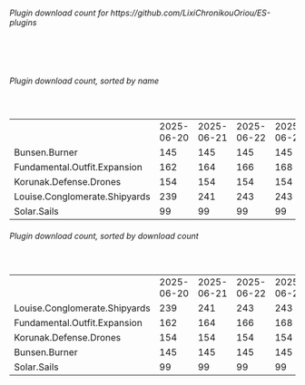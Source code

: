 <h6>Plugin download count for https://github.com/LixiChronikouOriou/ES-plugins</h6><br>
<br>
<h6>Plugin download count, sorted by name</h6><sub><sup><br>
<table>
	<tr>
		<td></td>
		<td>2025-06-20</td>
		<td>2025-06-21</td>
		<td>2025-06-22</td>
		<td>2025-06-23</td>
		<td>2025-06-24</td>
		<td>2025-06-25</td>
		<td>2025-06-26</td>
		<td>today +</td>
	</tr>
	<tr>
		<td>Bunsen.Burner</td>
		<td>145</td>
		<td>145</td>
		<td>145</td>
		<td>145</td>
		<td>147</td>
		<td>149</td>
		<td>149</td>
		<td></td>
	</tr>
	<tr>
		<td>Fundamental.Outfit.Expansion</td>
		<td>162</td>
		<td>164</td>
		<td>166</td>
		<td>168</td>
		<td>170</td>
		<td>172</td>
		<td>172</td>
		<td></td>
	</tr>
	<tr>
		<td>Korunak.Defense.Drones</td>
		<td>154</td>
		<td>154</td>
		<td>154</td>
		<td>154</td>
		<td>154</td>
		<td>156</td>
		<td>156</td>
		<td></td>
	</tr>
	<tr>
		<td>Louise.Conglomerate.Shipyards</td>
		<td>239</td>
		<td>241</td>
		<td>243</td>
		<td>243</td>
		<td>243</td>
		<td>247</td>
		<td>247</td>
		<td></td>
	</tr>
	<tr>
		<td>Solar.Sails</td>
		<td>99</td>
		<td>99</td>
		<td>99</td>
		<td>99</td>
		<td>99</td>
		<td>101</td>
		<td>101</td>
		<td></td>
	</tr>
</table>
</sub></sup>
<h6>Plugin download count, sorted by download count</h6><sub><sup><br>
<table>
	<tr>
		<td></td>
		<td>2025-06-20</td>
		<td>2025-06-21</td>
		<td>2025-06-22</td>
		<td>2025-06-23</td>
		<td>2025-06-24</td>
		<td>2025-06-25</td>
		<td>2025-06-26</td>
		<td>today +</td>
	</tr>
	<tr>
		<td>Louise.Conglomerate.Shipyards</td>
		<td>239</td>
		<td>241</td>
		<td>243</td>
		<td>243</td>
		<td>243</td>
		<td>247</td>
		<td>247</td>
		<td></td>
	</tr>
	<tr>
		<td>Fundamental.Outfit.Expansion</td>
		<td>162</td>
		<td>164</td>
		<td>166</td>
		<td>168</td>
		<td>170</td>
		<td>172</td>
		<td>172</td>
		<td></td>
	</tr>
	<tr>
		<td>Korunak.Defense.Drones</td>
		<td>154</td>
		<td>154</td>
		<td>154</td>
		<td>154</td>
		<td>154</td>
		<td>156</td>
		<td>156</td>
		<td></td>
	</tr>
	<tr>
		<td>Bunsen.Burner</td>
		<td>145</td>
		<td>145</td>
		<td>145</td>
		<td>145</td>
		<td>147</td>
		<td>149</td>
		<td>149</td>
		<td></td>
	</tr>
	<tr>
		<td>Solar.Sails</td>
		<td>99</td>
		<td>99</td>
		<td>99</td>
		<td>99</td>
		<td>99</td>
		<td>101</td>
		<td>101</td>
		<td></td>
	</tr>
</table>
</sub></sup>
